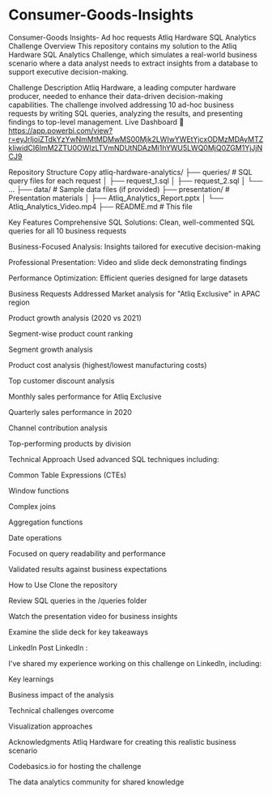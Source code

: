 # Consumer-Goods-Insights
Consumer-Goods Insights- Ad hoc requests
Atliq Hardware SQL Analytics Challenge
Overview
This repository contains my solution to the Atliq Hardware SQL Analytics Challenge, which simulates a real-world business scenario where a data analyst needs to extract insights from a database to support executive decision-making.

Challenge Description
Atliq Hardware, a leading computer hardware producer, needed to enhance their data-driven decision-making capabilities. The challenge involved addressing 10 ad-hoc business requests by writing SQL queries, analyzing the results, and presenting findings to top-level management.
Live Dashboard
🔗 https://app.powerbi.com/view?r=eyJrIjoiZTdkYzYwNmMtMDMwMS00Mjk2LWIwYWEtYjcxODMzMDAyMTZkIiwidCI6ImM2ZTU0OWIzLTVmNDUtNDAzMi1hYWU5LWQ0MjQ0ZGM1YjJjNCJ9

Repository Structure
Copy
atliq-hardware-analytics/
├── queries/                     # SQL query files for each request
│   ├── request_1.sql
│   ├── request_2.sql
│   └── ...
├── data/                        # Sample data files (if provided)
├── presentation/                # Presentation materials
│   ├── Atliq_Analytics_Report.pptx
│   └── Atliq_Analytics_Video.mp4
├── README.md                    # This file

Key Features
Comprehensive SQL Solutions: Clean, well-commented SQL queries for all 10 business requests

Business-Focused Analysis: Insights tailored for executive decision-making

Professional Presentation: Video and slide deck demonstrating findings

Performance Optimization: Efficient queries designed for large datasets

Business Requests Addressed
Market analysis for "Atliq Exclusive" in APAC region

Product growth analysis (2020 vs 2021)

Segment-wise product count ranking

Segment growth analysis

Product cost analysis (highest/lowest manufacturing costs)

Top customer discount analysis

Monthly sales performance for Atliq Exclusive

Quarterly sales performance in 2020

Channel contribution analysis

Top-performing products by division

Technical Approach
Used advanced SQL techniques including:

Common Table Expressions (CTEs)

Window functions

Complex joins

Aggregation functions

Date operations

Focused on query readability and performance

Validated results against business expectations

How to Use
Clone the repository

Review SQL queries in the /queries folder

Watch the presentation video for business insights

Examine the slide deck for key takeaways

LinkedIn Post
LinkedIn :

I've shared my experience working on this challenge on LinkedIn, including:

Key learnings

Business impact of the analysis

Technical challenges overcome

Visualization approaches

Acknowledgments
Atliq Hardware for creating this realistic business scenario

Codebasics.io for hosting the challenge

The data analytics community for shared knowledge
